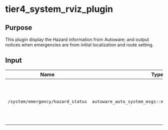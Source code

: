 # tier4_system_rviz_plugin

## Purpose

This plugin display the Hazard information from Autoware; and output notices when emergencies are from initial localization and route setting.

## Input

| Name                              | Type                                                  | Description                                                  |
| --------------------------------- | ----------------------------------------------------- | ------------------------------------------------------------ |
| `/system/emergency/hazard_status` | `autoware_auto_system_msgs::msg::HazardStatusStamped` | The topic represents the emergency information from Autoware |
